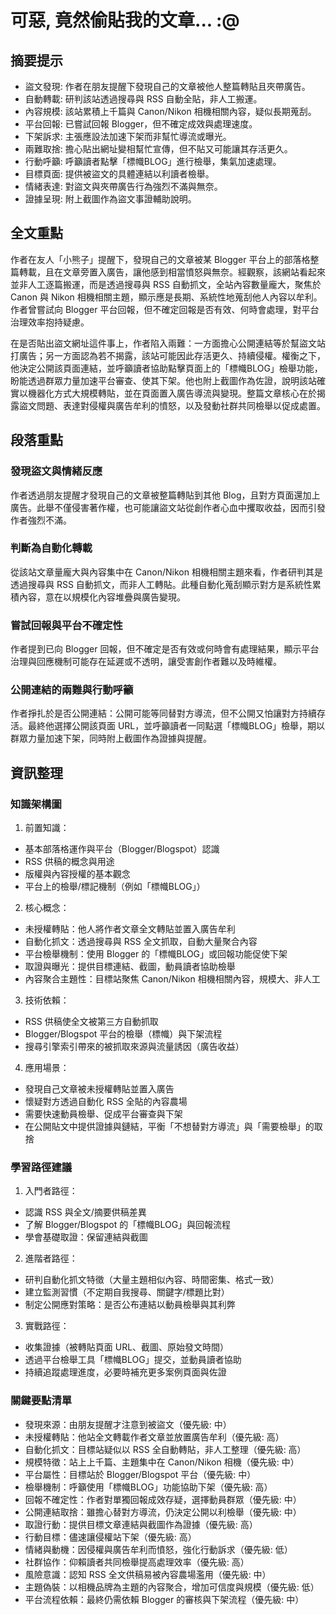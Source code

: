 # 可惡, 竟然偷貼我的文章... :@

## 摘要提示
- 盜文發現: 作者在朋友提醒下發現自己的文章被他人整篇轉貼且夾帶廣告。
- 自動轉載: 研判該站透過搜尋與 RSS 自動全貼，非人工搬運。
- 內容規模: 該站累積上千篇與 Canon/Nikon 相機相關內容，疑似長期蒐刮。
- 平台回報: 已嘗試回報 Blogger，但不確定成效與處理速度。
- 下架訴求: 主張應設法加速下架而非幫忙導流或曝光。
- 兩難取捨: 擔心貼出網址變相幫忙宣傳，但不貼又可能讓其存活更久。
- 行動呼籲: 呼籲讀者點擊「標幟BLOG」進行檢舉，集氣加速處理。
- 目標頁面: 提供被盜文的具體連結以利讀者檢舉。
- 情緒表達: 對盜文與夾帶廣告行為強烈不滿與無奈。
- 證據呈現: 附上截圖作為盜文事證輔助說明。

## 全文重點
作者在友人「小熊子」提醒下，發現自己的文章被某 Blogger 平台上的部落格整篇轉載，且在文章旁置入廣告，讓他感到相當憤怒與無奈。經觀察，該網站看起來並非人工逐篇搬運，而是透過搜尋與 RSS 自動抓文，全站內容數量龐大，聚焦於 Canon 與 Nikon 相機相關主題，顯示應是長期、系統性地蒐刮他人內容以牟利。作者曾嘗試向 Blogger 平台回報，但不確定回報是否有效、何時會處理，對平台治理效率抱持疑慮。

在是否貼出盜文網址這件事上，作者陷入兩難：一方面擔心公開連結等於幫盜文站打廣告；另一方面認為若不揭露，該站可能因此存活更久、持續侵權。權衡之下，他決定公開該頁面連結，並呼籲讀者協助點擊頁面上的「標幟BLOG」檢舉功能，盼能透過群眾力量加速平台審查、使其下架。他也附上截圖作為佐證，說明該站確實以機器化方式大規模轉貼，並在頁面置入廣告導流與變現。整篇文章核心在於揭露盜文問題、表達對侵權與廣告牟利的憤怒，以及發動社群共同檢舉以促成處置。

## 段落重點
### 發現盜文與情緒反應
作者透過朋友提醒才發現自己的文章被整篇轉貼到其他 Blog，且對方頁面還加上廣告。此舉不僅侵害著作權，也可能讓盜文站從創作者心血中攫取收益，因而引發作者強烈不滿。

### 判斷為自動化轉載
從該站文章量龐大與內容集中在 Canon/Nikon 相機相關主題來看，作者研判其是透過搜尋與 RSS 自動抓文，而非人工轉貼。此種自動化蒐刮顯示對方是系統性累積內容，意在以規模化內容堆疊與廣告變現。

### 嘗試回報與平台不確定性
作者提到已向 Blogger 回報，但不確定是否有效或何時會有處理結果，顯示平台治理與回應機制可能存在延遲或不透明，讓受害創作者難以及時維權。

### 公開連結的兩難與行動呼籲
作者掙扎於是否公開連結：公開可能等同替對方導流，但不公開又怕讓對方持續存活。最終他選擇公開該頁面 URL，並呼籲讀者一同點選「標幟BLOG」檢舉，期以群眾力量加速下架，同時附上截圖作為證據與提醒。

## 資訊整理

### 知識架構圖
1. 前置知識：
- 基本部落格運作與平台（Blogger/Blogspot）認識
- RSS 供稿的概念與用途
- 版權與內容授權的基本觀念
- 平台上的檢舉/標記機制（例如「標幟BLOG」）

2. 核心概念：
- 未授權轉貼：他人將作者文章全文轉貼並置入廣告牟利
- 自動化抓文：透過搜尋與 RSS 全文抓取，自動大量聚合內容
- 平台檢舉機制：使用 Blogger 的「標幟BLOG」或回報功能促使下架
- 取證與曝光：提供目標連結、截圖，動員讀者協助檢舉
- 內容聚合主題性：目標站聚焦 Canon/Nikon 相機相關內容，規模大、非人工

3. 技術依賴：
- RSS 供稿使全文被第三方自動抓取
- Blogger/Blogspot 平台的檢舉（標幟）與下架流程
- 搜尋引擎索引帶來的被抓取來源與流量誘因（廣告收益）

4. 應用場景：
- 發現自己文章被未授權轉貼並置入廣告
- 懷疑對方透過自動化 RSS 全貼的內容農場
- 需要快速動員檢舉、促成平台審查與下架
- 在公開貼文中提供證據與鏈結，平衡「不想替對方導流」與「需要檢舉」的取捨

### 學習路徑建議
1. 入門者路徑：
- 認識 RSS 與全文/摘要供稿差異
- 了解 Blogger/Blogspot 的「標幟BLOG」與回報流程
- 學會基礎取證：保留連結與截圖

2. 進階者路徑：
- 研判自動化抓文特徵（大量主題相似內容、時間密集、格式一致）
- 建立監測習慣（不定期自我搜尋、關鍵字/標題比對）
- 制定公開應對策略：是否公布連結以動員檢舉與其利弊

3. 實戰路徑：
- 收集證據（被轉貼頁面 URL、截圖、原始發文時間）
- 透過平台檢舉工具「標幟BLOG」提交，並動員讀者協助
- 持續追蹤處理進度，必要時補充更多案例頁面與佐證

### 關鍵要點清單
- 發現來源：由朋友提醒才注意到被盜文（優先級: 中）
- 未授權轉貼：他站全文轉載作者文章並放置廣告牟利（優先級: 高）
- 自動化抓文：目標站疑似以 RSS 全自動轉貼，非人工整理（優先級: 高）
- 規模特徵：站上上千篇、主題集中在 Canon/Nikon 相機（優先級: 中）
- 平台屬性：目標站於 Blogger/Blogspot 平台（優先級: 中）
- 檢舉機制：呼籲使用「標幟BLOG」功能協助下架（優先級: 高）
- 回報不確定性：作者對單獨回報成效存疑，選擇動員群眾（優先級: 中）
- 公開連結取捨：雖擔心替對方導流，仍決定公開以利檢舉（優先級: 中）
- 取證行動：提供目標文章連結與截圖作為證據（優先級: 高）
- 行動目標：儘速讓侵權站下架（優先級: 高）
- 情緒與動機：因侵權與廣告牟利而憤怒，強化行動訴求（優先級: 低）
- 社群協作：仰賴讀者共同檢舉提高處理效率（優先級: 高）
- 風險意識：認知 RSS 全文供稿易被內容農場濫用（優先級: 中）
- 主題偽裝：以相機品牌為主題的內容聚合，增加可信度與規模（優先級: 低）
- 平台流程依賴：最終仍需依賴 Blogger 的審核與下架流程（優先級: 中）